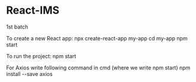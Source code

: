 # React-IMS
1st batch

To create a new React app:
npx create-react-app my-app
cd my-app
npm start

To run the project:
npm start

For Axios write following command in cmd (where we write npm start)
npm install --save axios
